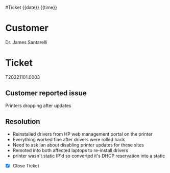 #Ticket 
{{date}}
{{time}}

# Customer

Dr. James Santarelli

# Ticket
T20221101.0003

## Customer reported issue

Printers dropping after updates

## Resolution

- Reinstalled drivers from HP web management portal on the printer
- Everything worked fine after drivers were rolled back
- Need to ask Ian about disabling printer updates for these sites
- Remoted into both affected laptops to re-install drivers
- printer wasn't static IP'd so converted it's DHCP reservation into a static

- [x] Close Ticket